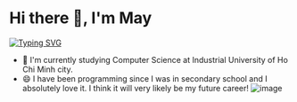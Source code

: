 # Hi there 👋, I'm May
[![Typing SVG](https://readme-typing-svg.demolab.com?font=Fira+Code&pause=1000&width=435&lines=eat;sleep;code)](https://git.io/typing-svg)
- 🌱 I'm currently studying Computer Science at Industrial University of Ho Chi Minh city.
- 😄 I have been programming since I was in secondary school and I absolutely love it. I think it will very likely be my future career!
  ![image](https://github.com/user-attachments/assets/b97a412f-362a-42fd-a2e4-be46d45ec50d)

<!--
**Thanhmay2406/Thanhmay2406** is a ✨ _special_ ✨ repository because its `README.md` (this file) appears on your GitHub profile.

Here are some ideas to get you started:

- 🔭 I’m currently working on ...
- 🌱 I’m currently learning ...
- 👯 I’m looking to collaborate on ...
- 🤔 I’m looking for help with ...
- 💬 Ask me about ...
- 📫 How to reach me: ...
- 😄 Pronouns: ...
- ⚡ Fun fact: ...
-->
